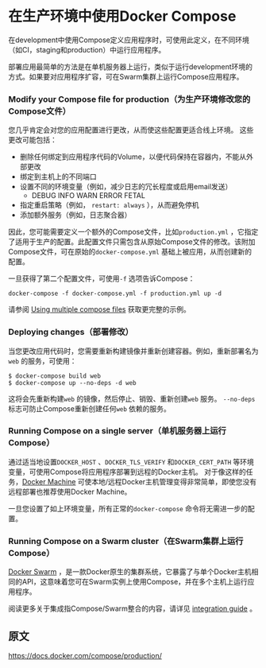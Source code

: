 # 在生产环境中使用Docker Compose

在development中使用Compose定义应用程序时，可使用此定义，在不同环境（如CI，staging和production）中运行应用程序。

部署应用最简单的方法是在单机服务器上运行，类似于运行development环境的方式。如果要对应用程序扩容，可在Swarm集群上运行Compose应用程序。





### Modify your Compose file for production（为生产环境修改您的Compose文件）

您几乎肯定会对您的应用配置进行更改，从而使这些配置更适合线上环境。 这些更改可能包括：

* 删除任何绑定到应用程序代码的Volume，以便代码保持在容器内，不能从外部更改
* 绑定到主机上的不同端口
* 设置不同的环境变量（例如，减少日志的冗长程度或启用email发送）
  * DEBUG    INFO     WARN     ERROR      FETAL
* 指定重启策略（例如， `restart: always` ），从而避免停机
* 添加额外服务（例如，日志聚合器）

因此，您可能需要定义一个额外的Compose文件，比如`production.yml` ，它指定了适用于生产的配置。此配置文件只需包含从原始Compose文件的修改。该附加Compose文件，可在原始的`docker-compose.yml` 基础上被应用，从而创建新的配置。

一旦获得了第二个配置文件，可使用`-f` 选项告诉Compose：

```
docker-compose -f docker-compose.yml -f production.yml up -d
```

请参阅  [Using multiple compose files](https://docs.docker.com/compose/extends/#different-environments)  获取更完整的示例。





### Deploying changes（部署修改）

当您更改应用代码时，您需要重新构建镜像并重新创建容器。例如，重新部署名为`web` 的服务，可使用：

```
$ docker-compose build web
$ docker-compose up --no-deps -d web
```

这将会先重新构建`web` 的镜像，然后停止、销毁、重新创建`web` 服务。 `--no-deps` 标志可防止Compose重新创建任何`web` 依赖的服务。





### Running Compose on a single server（单机服务器上运行Compose）

通过适当地设置`DOCKER_HOST` 、`DOCKER_TLS_VERIFY` 和`DOCKER_CERT_PATH` 等环境变量，可使用Compose将应用程序部署到远程的Docker主机。 对于像这样的任务，[Docker Machine](https://docs.docker.com/machine/overview/) 可使本地/远程Docker主机管理变得非常简单，即使您没有远程部署也推荐使用Docker Machine。

一旦您设置了如上环境变量，所有正常的`docker-compose` 命令将无需进一步的配置。





### Running Compose on a Swarm cluster（在Swarm集群上运行Compose）

[Docker Swarm](https://docs.docker.com/swarm/overview/) ，是一款Docker原生的集群系统，它暴露了与单个Docker主机相同的API，这意味着您可在Swarm实例上使用Compose，并在多个主机上运行应用程序。

阅读更多关于集成指Compose/Swarm整合的内容，请详见 [integration guide](https://docs.docker.com/compose/swarm/) 。





## 原文

<https://docs.docker.com/compose/production/> 